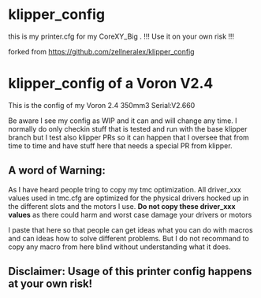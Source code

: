 # klipper_config
this is my printer.cfg for my CoreXY_Big . 
!!! Use it on your own risk !!!

forked from https://github.com/zellneralex/klipper_config

# klipper_config of a Voron V2.4

This is the config of my Voron 2.4 350mm3 Serial:V2.660

Be aware I see my config as WIP and it can and will change any time. I normally do only checkin stuff that is tested and run with the base klipper branch but I test 
also klipper PRs so it can happen that I oversee that from time to time and have stuff here that needs a special PR from klipper.

## A word of Warning:
As I have heard people tring to copy my tmc optimization.
All driver_xxx values used in tmc.cfg are optimized for the physical drivers hocked up in the different slots and the motors I use.
**Do not copy these driver_xxx values** as there could harm and worst case damage your drivers or motors

I paste that here so that people can get ideas what you can do with macros and can ideas how to solve different problems. But I do not recommand to copy any macro from here blind
without understanding what it does. 

## Disclaimer: Usage of this printer config happens at your own risk!
